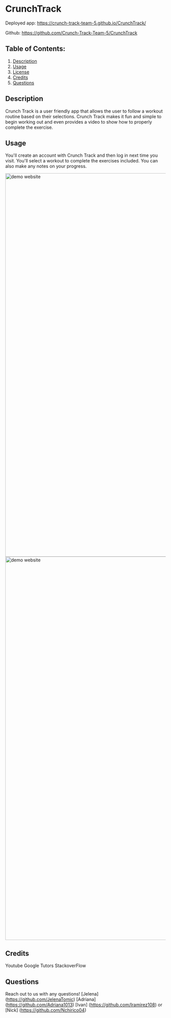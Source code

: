 # CrunchTrack

Deployed app: 
https://crunch-track-team-5.github.io/CrunchTrack/ 

Github: 
https://github.com/Crunch-Track-Team-5/CrunchTrack 

## Table of Contents:
  1. [Description](#Description)
  2. [Usage](#Usage)
  3. [License](#License)
  4. [Credits](#Credits)
  5. [Questions](#Questions) 

## Description
Crunch Track is a user friendly app that allows the user to follow a workout routine based on their selections. Crunch Track makes it fun and simple to begin working out and even provides a video to show how to properly complete the exercise.

## Usage 
You'll create an account with Crunch Track and then log in next time you visit. You'll select a workout to complete the exercises included. You can also make any notes on your progress.


<img width="1205" alt="demo website" src="/Users/adrianavillegas/bootcamp/Project2/crunchtrackproject/CrunchTrack/public/assets/images/Crunch track.png">

<img width="1205" alt="demo website" src="/Users/adrianavillegas/bootcamp/Project2/crunchtrackproject/CrunchTrack/public/assets/images/Exercises.png">




## Credits
Youtube
Google
Tutors
StackoverFlow 

## Questions
Reach out to us with any questions!
[Jelena] (https://github.com/JelenaTomic)
[Adriana] (https://github.com/Adriana1013)
[Ivan] (https://github.com/Iramirez108) 
or [Nick] (https://github.com/Nchirico04)